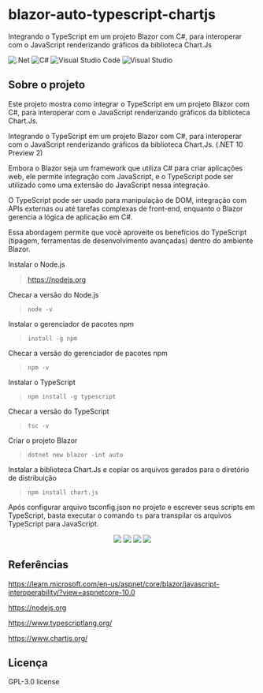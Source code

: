 # blazor-auto-typescript-chartjs
Integrando o TypeScript em um projeto Blazor com C#, para interoperar com o JavaScript renderizando gráficos da biblioteca Chart.Js

![.Net](https://img.shields.io/badge/.NET-5C2D91?style=for-the-badge&logo=.net&logoColor=white)
![C#](https://img.shields.io/badge/c%23-%23239120.svg?style=for-the-badge&logo=c-sharp&logoColor=white)
![Visual Studio Code](https://img.shields.io/badge/Visual%20Studio%20Code-0078d7.svg?style=for-the-badge&logo=visual-studio-code&logoColor=white)
![Visual Studio](https://img.shields.io/badge/Visual%20Studio-5C2D91.svg?style=for-the-badge&logo=visual-studio&logoColor=white)

## Sobre o projeto
Este projeto mostra como integrar o TypeScript em um projeto Blazor com C#, para interoperar com o JavaScript renderizando gráficos da biblioteca Chart.Js.

Integrando o TypeScript em um projeto Blazor com C#, para interoperar com o JavaScript renderizando gráficos da biblioteca Chart.Js. (.NET 10 Preview 2) 

Embora o Blazor seja um framework que utiliza C# para criar aplicações web, ele permite integração com JavaScript, e o TypeScript pode ser utilizado como uma extensão do JavaScript nessa integração.

O TypeScript pode ser usado para manipulação de DOM, integração com APIs externas ou até tarefas complexas de front-end, enquanto o Blazor gerencia a lógica de aplicação em C#.

Essa abordagem permite que você aproveite os benefícios do TypeScript (tipagem, ferramentas de desenvolvimento avançadas) dentro do ambiente Blazor.

Instalar o Node.js
>https://nodejs.org

Checar a versão do Node.js
><code>node -v</code>

Instalar o gerenciador de pacotes npm
><code>install -g npm</code>

Checar a versão do gerenciador de pacotes npm
><code>npm -v</code>

Instalar o TypeScript
><code>npm install -g typescript</code>

Checar a versão do TypeScript
><code>tsc -v</code>

Criar o projeto Blazor
><code>dotnet new blazor -int auto</code>

Instalar a biblioteca Chart.Js e copiar os arquivos gerados para o diretório de distribuição
><code>npm install chart.js</code>

Após configurar arquivo tsconfig.json no projeto e escrever seus scripts em TypeScript, basta executar o comando <code>ts</code> para transpilar os arquivos TypeScript para JavaScript.

<div align="center">
    <img src="https://github.com/user-attachments/assets/bd63cded-1672-43e3-b66e-01d3e56dbc11"</img>
    <img src="https://github.com/user-attachments/assets/8a52f2f9-a557-472a-a76f-6c29fdc8f8df"</img>
    <img src="https://github.com/user-attachments/assets/802052cb-aa1a-4f6f-b8d6-ee849beb91e0"</img>
    <img src="https://github.com/user-attachments/assets/839b9128-d33b-4b9b-971c-d2848a85a3ac"</img>
</div>

## Referências
https://learn.microsoft.com/en-us/aspnet/core/blazor/javascript-interoperability/?view=aspnetcore-10.0

https://nodejs.org

https://www.typescriptlang.org/

https://www.chartjs.org/

## Licença
GPL-3.0 license
